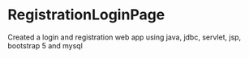 # RegistrationLoginPage
Created a login and registration web app using java, jdbc, servlet, jsp, bootstrap 5 and mysql 
